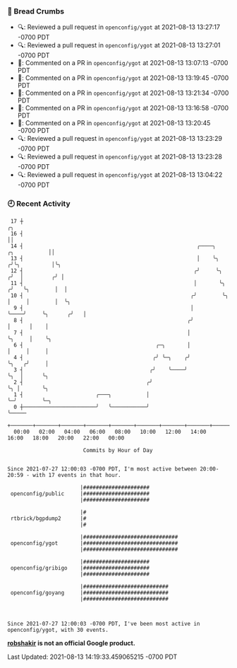 ### 🍞 Bread Crumbs

 * 🔍: Reviewed a pull request in  `openconfig/ygot` at 2021-08-13 13:27:17 -0700 PDT
 * 🔍: Reviewed a pull request in  `openconfig/ygot` at 2021-08-13 13:27:01 -0700 PDT
 * 💬: Commented on a PR in  `openconfig/ygot` at 2021-08-13 13:07:13 -0700 PDT
 * 💬: Commented on a PR in  `openconfig/ygot` at 2021-08-13 13:19:45 -0700 PDT
 * 💬: Commented on a PR in  `openconfig/ygot` at 2021-08-13 13:21:34 -0700 PDT
 * 💬: Commented on a PR in  `openconfig/ygot` at 2021-08-13 13:16:58 -0700 PDT
 * 💬: Commented on a PR in  `openconfig/ygot` at 2021-08-13 13:20:45 -0700 PDT
 * 🔍: Reviewed a pull request in  `openconfig/ygot` at 2021-08-13 13:23:29 -0700 PDT
 * 🔍: Reviewed a pull request in  `openconfig/ygot` at 2021-08-13 13:23:28 -0700 PDT
 * 🔍: Reviewed a pull request in  `openconfig/ygot` at 2021-08-13 13:04:22 -0700 PDT

### 🕘 Recent Activity
```
 17 ┼                                                                                     ╭╮
 16 ┤                                                                                     ││
 14 ┤                                                       ╭────╮           ╭╮           ││
 13 ┤                                                       │    ╰╮         ╭╯╰╮          │╰╮
 12 ┤                                                      ╭╯     ╰╮       ╭╯  │         ╭╯ │
 11 ┤                                                      │       ╰╮     ╭╯   ╰╮        │  │
 10 ┤                                                     ╭╯        ╰╮    │     │        │  ╰╮
  9 ┤                                                     │          ╰────╯     ╰╮      ╭╯   │
  8 ┤                                                    ╭╯                      │      │    │
  7 ┤                                                    │                       ╰╮     │    ╰╮
  6 ┤                                          ╭─╮       │                        │     │     │
  4 ┤                                         ╭╯ ╰─╮    ╭╯                        ╰╮   ╭╯     │
  3 ┤                                        ╭╯    ╰────╯                          ╰╮  │      ╰╮
  2 ┤                                       ╭╯                                      ╰╮ │       ╰╮
  1 ┤                       ╭───╮           │                                        ╰─╯        ╰─╮
  0 ┼───────────────────────╯   ╰───────────╯                                                     ╰─────
    +───────+───────+───────+───────+───────+───────+───────+───────+───────+───────+───────+───────+────
  00:00   02:00   04:00   06:00   08:00   10:00   12:00   14:00   16:00   18:00   20:00   22:00   00:00   

						Commits by Hour of Day


Since 2021-07-27 12:00:03 -0700 PDT, I'm most active between 20:00-20:59 - with 17 events in that hour.

```



```
                       |#####################
 openconfig/public     |#####################
                       |#####################

                       |#
 rtbrick/bgpdump2      |#
                       |#

                       |##############################
 openconfig/ygot       |##############################
                       |##############################

                       |#####################
 openconfig/gribigo    |#####################
                       |#####################

                       |###########################
 openconfig/goyang     |###########################
                       |###########################



Since 2021-07-27 12:00:03 -0700 PDT, I've been most active in openconfig/ygot, with 30 events.

```
**[robshakir](mailto:robjs@google.com) is not an official Google product.**  


Last Updated: 2021-08-13 14:19:33.459065215 -0700 PDT
